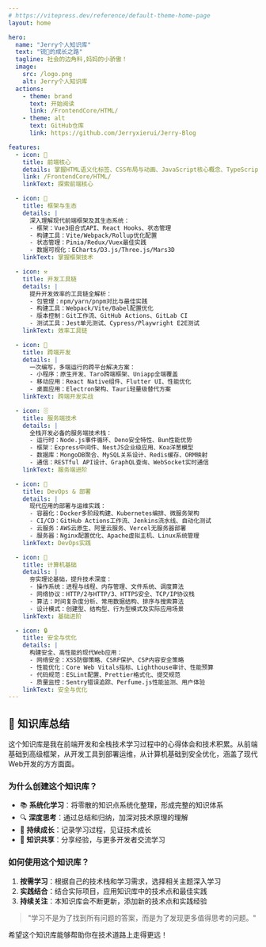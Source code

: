 ```yaml
---
# https://vitepress.dev/reference/default-theme-home-page
layout: home

hero:
  name: "Jerry个人知识库"
  text: "锐🐶的成长之路"
  tagline: 社会的边角料,妈妈的小骄傲！
  image:
    src: /logo.png
    alt: Jerry个人知识库
  actions:
    - theme: brand
      text: 开始阅读
      link: /FrontendCore/HTML/
    - theme: alt
      text: GitHub仓库
      link: https://github.com/Jerryxierui/Jerry-Blog

features:
  - icon: 🎨
    title: 前端核心
    details: 掌握HTML语义化标签、CSS布局与动画、JavaScript核心概念、TypeScript类型系统、ES6+新特性等前端基础知识，打造坚实的技术根基。
    link: /FrontendCore/HTML/
    linkText: 探索前端核心

  - icon: 🧩
    title: 框架与生态
    details: |
      深入理解现代前端框架及其生态系统：
      - 框架：Vue3组合式API、React Hooks、状态管理
      - 构建工具：Vite/Webpack/Rollup优化配置
      - 状态管理：Pinia/Redux/Vuex最佳实践
      - 数据可视化：ECharts/D3.js/Three.js/Mars3D
    linkText: 掌握框架技术

  - icon: ⚒️
    title: 开发工具链
    details: |
      提升开发效率的工具链全解析：
      - 包管理：npm/yarn/pnpm对比与最佳实践
      - 构建工具：Webpack/Vite/Babel配置优化
      - 版本控制：Git工作流、GitHub Actions、GitLab CI
      - 测试工具：Jest单元测试、Cypress/Playwright E2E测试
    linkText: 效率工具链

  - icon: 📱
    title: 跨端开发
    details: |
      一次编写，多端运行的跨平台解决方案：
      - 小程序：原生开发、Taro跨端框架、Uniapp全端覆盖
      - 移动应用：React Native组件、Flutter UI、性能优化
      - 桌面应用：Electron架构、Tauri轻量级替代方案
    linkText: 跨端开发实战

  - icon: 🗄️
    title: 服务端技术
    details: |
      全栈开发必备的服务端技术栈：
      - 运行时：Node.js事件循环、Deno安全特性、Bun性能优势
      - 框架：Express中间件、NestJS企业级应用、Koa洋葱模型
      - 数据库：MongoDB聚合、MySQL关系设计、Redis缓存、ORM映射
      - 通信：RESTful API设计、GraphQL查询、WebSocket实时通信
    linkText: 服务端进阶

  - icon: 🚀
    title: DevOps & 部署
    details: |
      现代应用的部署与运维实践：
      - 容器化：Docker多阶段构建、Kubernetes编排、微服务架构
      - CI/CD：GitHub Actions工作流、Jenkins流水线、自动化测试
      - 云服务：AWS云原生、阿里云服务、Vercel无服务器部署
      - 服务器：Nginx配置优化、Apache虚拟主机、Linux系统管理
    linkText: DevOps实践

  - icon: 🧠
    title: 计算机基础
    details: |
      夯实理论基础，提升技术深度：
      - 操作系统：进程与线程、内存管理、文件系统、调度算法
      - 网络协议：HTTP/2与HTTP/3、HTTPS安全、TCP/IP协议栈
      - 算法：时间复杂度分析、常用数据结构、排序与搜索算法
      - 设计模式：创建型、结构型、行为型模式及实际应用场景
    linkText: 基础进阶

  - icon: 🔒
    title: 安全与优化
    details: |
      构建安全、高性能的现代Web应用：
      - 网络安全：XSS防御策略、CSRF保护、CSP内容安全策略
      - 性能优化：Core Web Vitals指标、Lighthouse审计、性能预算
      - 代码规范：ESLint配置、Prettier格式化、提交规范
      - 质量监控：Sentry错误追踪、Perfume.js性能监测、用户体验
    linkText: 安全与优化
---
```


<Confetti />

## 🌟 知识库总结

这个知识库是我在前端开发和全栈技术学习过程中的心得体会和技术积累。从前端基础到高级框架，从开发工具到部署运维，从计算机基础到安全优化，涵盖了现代Web开发的方方面面。

### 为什么创建这个知识库？

- 📚 **系统化学习**：将零散的知识点系统化整理，形成完整的知识体系
- 🔍 **深度思考**：通过总结和归纳，加深对技术原理的理解
- 🌱 **持续成长**：记录学习过程，见证技术成长
- 🤝 **知识共享**：分享经验，与更多开发者交流学习

### 如何使用这个知识库？

1. **按需学习**：根据自己的技术栈和学习需求，选择相关主题深入学习
2. **实践结合**：结合实际项目，应用知识库中的技术点和最佳实践
3. **持续关注**：本知识库会不断更新，添加新的技术点和实践经验

> "学习不是为了找到所有问题的答案，而是为了发现更多值得思考的问题。"

希望这个知识库能够帮助你在技术道路上走得更远！
